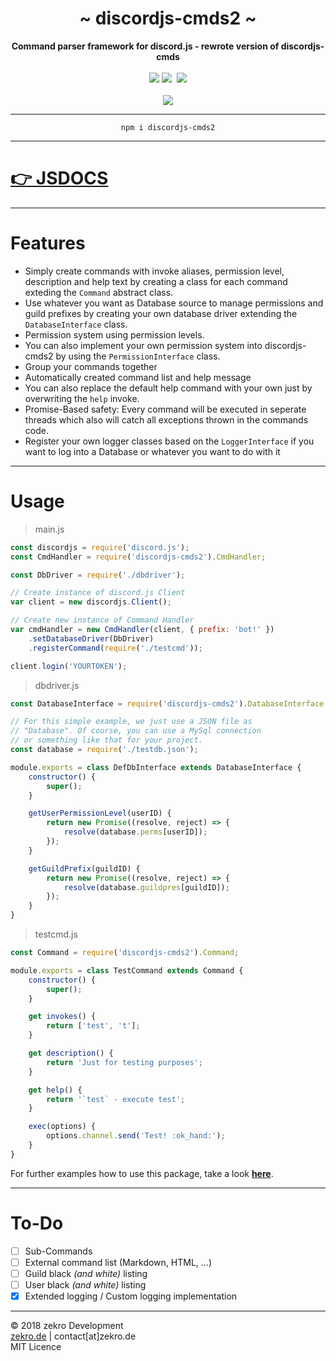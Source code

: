 <div align="center">
    <h1>~ discordjs-cmds2 ~</h1>
    <strong>Command parser framework for discord.js - rewrote version of discordjs-cmds</strong><br><br>
    <a href="https://zekro.de/docs/discordjs-cmds2"><img src="https://img.shields.io/badge/docs-jsdocs-c918cc.svg" /></a>
    <a href="https://www.npmjs.com/package/discordjs-cmds2" ><img src="https://img.shields.io/npm/v/discordjs-cmds2.svg" /></a>&nbsp;
    <a href="https://www.npmjs.com/package/discordjs-cmds2" ><img src="https://img.shields.io/npm/dt/discordjs-cmds2.svg" /></a>
<br>
<br>
<a href="https://nodei.co/npm/discordjs-cmds2/"><img src="https://nodei.co/npm/discordjs-cmds2.png?downloads=true"></a>
</div>

---

<div align="center">
    <code>npm i discordjs-cmds2</code>
</div>

---

# [👉 JSDOCS](https://zekro.de/docs/discordjs-cmds2)

---

# Features

- Simply create commands with invoke aliases, permission level, description and help text by creating a class for each command exteding the `Command` abstract class.
- Use whatever you want as Database source to manage permissions and guild prefixes by creating your own database driver extending the `DatabaseInterface` class.
- Permission system using permission levels.
- You can also implement your own permission system into discordjs-cmds2 by using the `PermissionInterface` class.
- Group your commands together
- Automatically created command list and help message
- You can also replace the default help command with your own just by overwriting the `help` invoke.
- Promise-Based safety: Every command will be executed in seperate threads which also will catch all exceptions thrown in the commands code.
- Register your own logger classes based on the `LoggerInterface` if you want to log into a Database or whatever you want to do with it

---

# Usage

> main.js
```js
const discordjs = require('discord.js');
const CmdHandler = require('discordjs-cmds2').CmdHandler;

const DbDriver = require('./dbdriver');

// Create instance of discord.js Client
var client = new discordjs.Client();

// Create new instance of Command Handler
var cmdHandler = new CmdHandler(client, { prefix: 'bot!' })
    .setDatabaseDriver(DbDriver)
    .registerCommand(require('./testcmd'));

client.login('YOURTOKEN');
```

> dbdriver.js
```js
const DatabaseInterface = require('discordjs-cmds2').DatabaseInterface ;

// For this simple example, we just use a JSON file as
// "Database". Of course, you can use a MySql connection
// or something like that for your project.
const database = require('./testdb.json');

module.exports = class DefDbInterface extends DatabaseInterface {
    constructor() {
        super();
    }

    getUserPermissionLevel(userID) {
        return new Promise((resolve, reject) => {
            resolve(database.perms[userID]);
        });
    }

    getGuildPrefix(guildID) {
        return new Promise((resolve, reject) => {
            resolve(database.guildpres[guildID]);
        });
    }
}
```

> testcmd.js
```js
const Command = require('discordjs-cmds2').Command;

module.exports = class TestCommand extends Command {
    constructor() {
        super();
    }

    get invokes() {
        return ['test', 't'];
    }

    get description() {
        return 'Just for testing purposes';
    }

    get help() {
        return '`test` - execute test';
    }

    exec(options) {
        options.channel.send('Test! :ok_hand:');
    }
}
```

For further examples how to use this package, take a look [**here**](https://github.com/zekroTJA/discordjs-cmds2/tree/master/tests).

---

# To-Do

- [ ] Sub-Commands
- [ ] External command list (Markdown, HTML, ...)
- [ ] Guild black *(and white)* listing
- [ ] User black *(and white)* listing
- [x] Extended logging / Custom logging implementation

---

© 2018 zekro Development  
[zekro.de](htttps://zekro.de) | contact[at]zekro.de  
MIT Licence